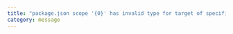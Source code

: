 ```yaml
---
title: "package.json scope '{0}' has invalid type for target of specifier '{1}'"
category: message
---
```

